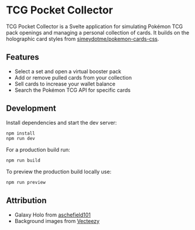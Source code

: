 # TCG Pocket Collector

TCG Pocket Collector is a Svelte application for simulating Pokémon TCG pack openings and managing a personal collection of cards. It builds on the holographic card styles from [simeydotme/pokemon-cards-css](https://github.com/simeydotme/pokemon-cards-css).

## Features
- Select a set and open a virtual booster pack
- Add or remove pulled cards from your collection
- Sell cards to increase your wallet balance
- Search the Pokémon TCG API for specific cards

## Development
Install dependencies and start the dev server:

```bash
npm install
npm run dev
```

For a production build run:

```bash
npm run build
```

To preview the production build locally use:

```bash
npm run preview
```

## Attribution
- Galaxy Holo from [aschefield101](https://www.deviantart.com/aschefield101/art/HoloSheet-2012-313543843)
- Background images from [Vecteezy](https://www.vecteezy.com/free-photos)
